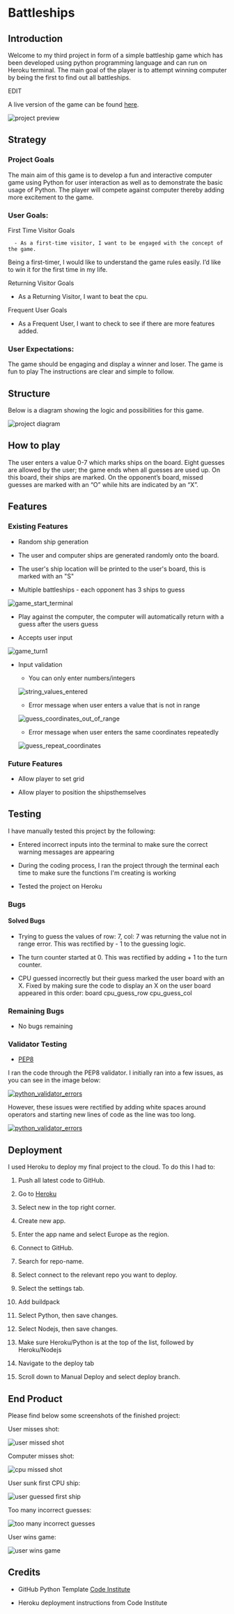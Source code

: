 # Battleships



## Introduction



Welcome to my third project in form of a simple battleship game which has been developed using python programming language and can run on Heroku terminal. The main goal of the player is to attempt winning computer by being the first to find out all battleships.



EDIT



A live version of the game can be found [here](https://battleshipsco-5c6fdaa9c09d.herokuapp.com/).





![project preview](README.file/finished_screenshot.png)





## Strategy





### Project Goals



The main aim of this game is to develop a fun and interactive computer game using Python for user interaction as well as to demonstrate the basic usage of Python. The player will compete against computer thereby adding more excitement to the game.



### User Goals:



First Time Visitor Goals

      - As a first-time visitor, I want to be engaged with the concept of the game.

Being a first-timer, I would like to understand the game rules easily.
I’d like to win it for the first time in my life.


Returning Visitor Goals

- As a Returning Visitor, I want to beat the cpu.



Frequent User Goals

- As a Frequent User, I want to check to see if there are more features added.



### User Expectations:



The game should be engaging and display a winner and loser.
The game is fun to play
The instructions are clear and simple to follow.




## Structure



Below is a diagram showing the logic and possibilities for this game.



![project diagram](README.file/battleships_diagram.png)



## How to play



The user enters a value 0-7 which marks ships on the board. Eight guesses are allowed by the user; the game ends when all guesses are used up. On this board, their ships are marked. On the opponent’s board, missed guesses are marked with an “O” while hits are indicated by an “X”.



## Features



### Existing Features

- Random ship generation

 - The user and computer ships are generated randomly onto the board.

 - The user's ship location will be printed to the user's board, this is marked with an "S"

 - Multiple battleships - each opponent has 3 ships to guess

![game_start_terminal](README.file/game_start_terminal.png)

- Play against the computer, the computer will automatically return with a guess after the users guess

- Accepts user input

![game_turn1](README.file/game_turn1.png)



- Input validation

    - You can only enter numbers/integers

    ![string_values_entered](README.file/input_validation_string.png)

    - Error message when user enters a value that is not in range

    ![guess_coordinates_out_of_range](README.file/guess_value_out_of_range.png)

    - Error message when user enters the same coordinates repeatedly

    ![guess_repeat_coordinates](README.file/guess_repeat_coordinates.png)

### Future Features

 - Allow player to set grid

 - Allow player to position the shipsthemselves

## Testing



I have manually tested this project by the following:

- Entered incorrect inputs into the terminal to make sure the correct warning messages are appearing

- During the coding process, I ran the project through the terminal each time to make sure the functions I'm creating is working

- Tested the project on Heroku

### Bugs

#### Solved Bugs

- Trying to guess the values of row: 7, col: 7 was returning the value not in range error. This was rectified by - 1 to the guessing logic.

- The turn counter started at 0. This was rectified by adding + 1 to the turn counter.

- CPU guessed incorrectly but their guess marked the user board with an X. Fixed by making sure the code to display an X on the user board appeared in this order: board cpu_guess_row cpu_guess_col



### Remaining Bugs

- No bugs remaining

### Validator Testing

- [PEP8](http://pep8online.com/)

I ran the code through the PEP8 validator. I initially ran into a few issues, as you can see in the image below:

[![python_validator_errors](documentation_assets/images/python_validator_errors.png)](README.file/python_validator_errors.png)



However, these issues were rectified by adding white spaces around operators and starting new lines of code as the line was too long. 

[![python_validator_errors](documentation_assets/images/pep8_no_errors.png)](README.file/pep8_no_errors.png)



## Deployment

I used Heroku to deploy my final project to the cloud. To do this I had to:



1. Push all latest code to GitHub.

2. Go to [Heroku](https://dashboard.heroku.com/apps)

3. Select new in the top right corner.

4. Create new app.

5. Enter the app name and select Europe as the region.

6. Connect to GitHub.

7. Search for repo-name.

8. Select connect to the relevant repo you want to deploy.

9. Select the settings tab.

10. Add buildpack

11. Select Python, then save changes.

12. Select Nodejs, then save changes.

13. Make sure Heroku/Python is at the top of the list, followed by Heroku/Nodejs

14. Navigate to the deploy tab

15. Scroll down to Manual Deploy and select deploy branch.

## End Product



Please find below some screenshots of the finished project:



User misses shot:

![user missed shot](README.file/user_missed.png)



Computer misses shot:

![cpu missed shot](README.file/cpu_missed.png)



User sunk first CPU ship:

![user guessed first ship](README.file/user_guessed_first_ship.png)



Too many incorrect guesses:

![too many incorrect guesses](README.file/game_over_incorrect_guesses.png)



User wins game:

![user wins game](README.file/game_win.png)



## Credits



- GitHub Python Template [Code Institute](https://github.com/Code-Institute-Org/python-essentials-template)

- Heroku deployment instructions from Code Institute
